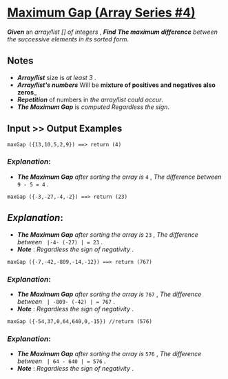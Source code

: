 # [Maximum Gap (Array Series #4)](https://www.codewars.com/kata/maximum-gap-array-series-number-4 "https://www.codewars.com/kata/5a7893ef0025e9eb50000013")

**_Given_** an *array/list [] of integers* , **_Find_** **_The maximum difference_** *between the successive elements in its sorted form*. 

## Notes 

* **_Array/list_** size is *at least 3*  .
* **_Array/list's numbers_**  Will be **mixture of positives and negatives also zeros_**  
* **_Repetition_** of numbers in *the array/list could occur*.
* **_The Maximum Gap_** is *computed Regardless the sign*.

## Input >> Output Examples 

```
maxGap ({13,10,5,2,9}) ==> return (4)
```

### **_Explanation_**: 

* **_The Maximum Gap_** *after sorting the array is* `4` , *The difference between*   ``` 9 - 5 = 4 ``` .

```
maxGap ({-3,-27,-4,-2}) ==> return (23)
```

## **_Explanation_**: 

* **_The Maximum Gap_** *after sorting the array is* `23` , *The difference between*   ` |-4- (-27) | = 23` .
*  **_Note_** : *Regardless the sign of negativity* .

```
maxGap ({-7,-42,-809,-14,-12}) ==> return (767)  
```

### **_Explanation_**: 

* **_The Maximum Gap_** *after sorting the array is* `767` , *The difference between*   ` | -809- (-42) | = 767` .
*  **_Note_** : *Regardless the sign of negativity* .

```
maxGap ({-54,37,0,64,640,0,-15}) //return (576)
```

### **_Explanation_**: 

* **_The Maximum Gap_** *after sorting the array is* `576` , *The difference between*   ` | 64 - 640 | = 576` .
*  **_Note_** : *Regardless the sign of negativity* .
